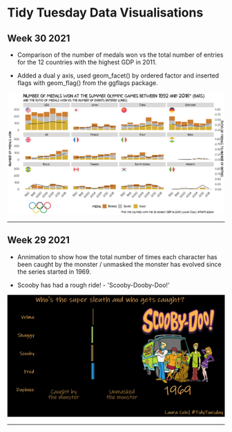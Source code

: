 # Tidy Tuesday Data Visualisations


## Week 30 2021

* Comparison of the number of medals won vs the total number of entries for the 12 countries with the highest GDP in 2011.

* Added a dual y axis, used geom_facet() by ordered factor and inserted flags with geom_flag() from the ggflags package.

![Olympics](https://github.com/LauraCole2445/TidyTuesday/blob/master/olympics/olympics_gdp_v_medals.png)

---

## Week 29 2021

* Annimation to show how the total number of times each character has been caught by the monster / unmasked the monster has evolved since the series started in 1969.

* Scooby has had a rough ride! - 'Scooby-Dooby-Doo!'

![Scooby Doo](https://github.com/LauraCole2445/TidyTuesday/blob/master/Scooby_Doo/scooby_caught_v_unmasked.gif)

---

